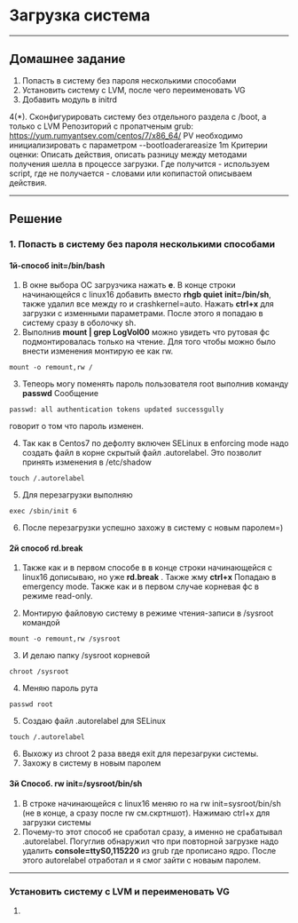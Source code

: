 # Загрузка система

---

## Домашнее задание

1. Попасть в систему без пароля несколькими способами
2. Установить систему с LVM, после чего переименовать VG
3. Добавить модуль в initrd

4(\*). Сконфигурировать систему без отдельного раздела с /boot, а только с LVM
Репозиторий с пропатченым grub: https://yum.rumyantsev.com/centos/7/x86_64/
PV необходимо инициализировать с параметром --bootloaderareasize 1m
Критерии оценки: Описать действия, описать разницу между методами получения шелла в процессе загрузки.
Где получится - используем script, где не получается - словами или копипастой описываем действия.

---

## Решение

### 1. Попасть в систему без пароля несколькими способами
#### 1й-способ init=/bin/bash

1. В окне выбора ОС загрузчика нажать **e**. В конце строки начинающейся с linux16 добавить вместо **rhgb quiet** **init=/bin/sh**, также удалил все между ro и crashkernel=auto. Нажать **ctrl+x** для загрузки с изменными параметрами. После этого я попадаю в систему сразу в оболочку sh. 
2. Выполнив **mount | grep LogVol00** можно увидеть что рутовая фс подмонтировалась только на чтение. Для того чтобы можно было внести изменения монтирую ее как rw.
```
mount -o remount,rw /
```
3. Тепеорь могу поменять пароль пользователя root выполнив команду **passwd**
Сообщение 
```
passwd: all authentication tokens updated successgully
```
говорит о том что пароль изменен.

4. Так как в Centos7 по дефолту включен SELinux в enforcing mode надо создать файл в корне скрытый файл .autorelabel. Это позволит принять изменения в /etc/shadow

```
touch /.autorelabel
```

5. Для перезагрузки выполняю

```
exec /sbin/init 6
```

6. После перезагрузки успешно захожу в систему с новым паролем=)

#### 2й способ rd.break

1. Также как и в первом способе в в конце строки начинающейся с linux16 дописываю, но уже **rd.break** . Также жму **ctrl+x**
Попадаю в emergency mode. Также как и в первом случае корневая фс в режиме read-only.

2. Монтирую файловую систему в режиме чтения-записи в /sysroot командой
```
mount -o remount,rw /sysroot
``` 
3. И делаю папку /sysroot корневой 
```
chroot /sysroot
```
4. Меняю пароль рута
```
passwd root
```
5. Создаю файл .autorelabel для SELinux
```
touch /.autorelabel
```
6. Выхожу из chroot 2 раза введя exit для перезагруки системы. 
7. Захожу в систему в новым паролем

#### 3й Способ. rw init=/sysroot/bin/sh
1. В строке начинающейся с linux16 меняю ro на rw init=sysroot/bin/sh (не в конце, а сразу после rw см.скртншот). Нажимаю ctrl+x для загрузки системы
2. Почему-то этот способ не сработал сразу, а именно не срабатывал .autorelabel. Погуглив обнаружил что при повторной загрузке надо удалить **console=ttyS0,115220** из grub где прописано ядро. После этого autorelabel отработал и я смог зайти с новаым паролем.

---

### Установить систему с LVM и переименовать VG

1. 


